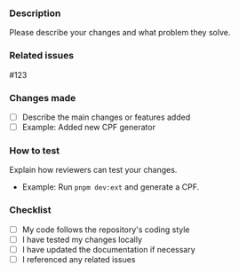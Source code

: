 ### Description 
Please describe your changes and what problem they solve.

### Related issues
#123

### Changes made
- [ ] Describe the main changes or features added
- [ ] Example: Added new CPF generator

### How to test
Explain how reviewers can test your changes.
- Example: Run `pnpm dev:ext` and generate a CPF.

### Checklist
- [ ] My code follows the repository's coding style
- [ ] I have tested my changes locally
- [ ] I have updated the documentation if necessary
- [ ] I referenced any related issues
